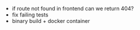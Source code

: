 - if route not found in frontend can we return 404?
- fix failing tests
- binary build + docker container

